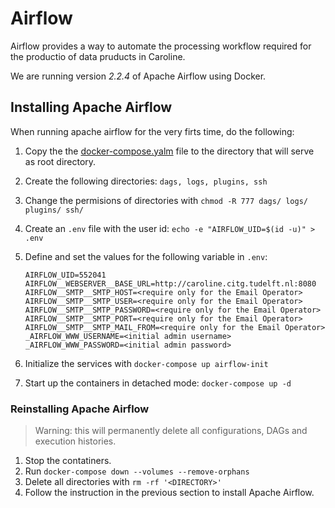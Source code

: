 # Airflow

Airflow provides a way to automate the processing workflow required for the productio of data pruducts in Caroline.

We are running version *2.2.4*  of Apache Airflow using Docker. 

## Installing Apache Airflow

When running apache airflow for the very firts time, do the following:

1. Copy the the [docker-compose.yalm](assets/scripts/docker-compose.yalm) file to the directory that will serve as root directory.
2. Create the following directories: `dags, logs, plugins, ssh`
3. Change the permisions of directories with `chmod -R 777 dags/ logs/ plugins/ ssh/`
4. Create an `.env` file with the user id: `echo -e "AIRFLOW_UID=$(id -u)" > .env`
5. Define and set the values for the following variable in `.env`:
   
    ```shell
    AIRFLOW_UID=552041
    AIRFLOW__WEBSERVER__BASE_URL=http://caroline.citg.tudelft.nl:8080 
    AIRFLOW__SMTP__SMTP_HOST=<require only for the Email Operator> 
    AIRFLOW__SMTP__SMTP_USER=<require only for the Email Operator> 
    AIRFLOW__SMTP__SMTP_PASSWORD=<require only for the Email Operator> 
    AIRFLOW__SMTP__SMTP_PORT=<require only for the Email Operator> 
    AIRFLOW__SMTP__SMTP_MAIL_FROM=<require only for the Email Operator> 
    _AIRFLOW_WWW_USERNAME=<initial admin username> 
    _AIRFLOW_WWW_PASSWORD=<initial admin password> 
    ```

6. Initialize the services with `docker-compose up airflow-init`
7. Start up the containers in detached mode: `docker-compose up -d`

### Reinstalling Apache Airflow

> Warning: this will permanently delete all configurations, DAGs and execution histories.

1. Stop the contatiners.
2. Run `docker-compose down --volumes --remove-orphans`
3. Delete all directories with `rm -rf '<DIRECTORY>'`
4. Follow the instruction in the previous section to install Apache Airflow.

